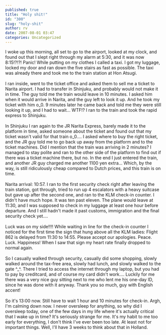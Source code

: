 ```yaml
---
published: true
title: "Holy shit!"
id: "300"
slug: "holy-shit"
author: rv
date: 2007-08-01 03:47
categories: Uncategorized
---
```

I woke up this morning, all set to go to the airport, looked at my clock, and found out that I slept right through my alarm at 5:30, and it was now 8:15!?!?! Panic! While putting on my clothes I called a taxi. I got my luggage, locked my door and ran down the five stairs as fast as possible. The taxi was already there and took me to the train station at Hon Atsugi.<br /><br />I ran inside, went to the ticket office and asked them to sell me a ticket to Narita airport. I had to transfer in Shinjuku, and probably would not make it in time. The guy told me the train would leave in 10 minutes. I asked him when it would arrive in Narita, and the guy left to look it up. And he took my ticket with him o_0. 9 minutes later he came back and told me they were still looking it up, and I had to wait... WTF!? I ran to the train and took the rapid express to Shinjuku.<br /><br />In Shinjuku I ran again to the JR Narita Express, barely made it to the platform in time, asked someone about the ticket and found out that my ticket wasn't valid for that train o_0.... I asked where to buy the right ticket, and the JR guy told me to go back up away from the platform and to the ticket machines. Did I mention that the train was arriving in 2 minutes? I managed to stay polite and ran to the other side of the platform to find out if there was a ticket machine there, but no. In the end I just entered the train, and another JR guy charged me another 1100 yen extra... Which, by the way, is still ridiculously cheap compared to Dutch prices, and this train is on time.<br /><br />Narita arrival: 10:57. I ran to the first security check right after leaving the train station, got through, tried to run up 4 escalators with a heavy suitcase but gave up after the second one, and ran to the KLM check-in counter. I didn't have much hope. It was ten past eleven. The plane would leave at 11:30, and I was supposed to check in my luggage at least one hour before departure. And I still hadn't made it past customs, immigration and the final security check yet....<br /><br />Luck was on my side!!!! While waiting in line for the check-in counter I noticed for the first time the sign that hung above all the KLM ladies: Flight 862 is delayed from 11:30 to 14:55. Please accept our apologies. Peace. Luck. Happiness! When I saw that sign my heart rate finally dropped to normal again.<br /><br />So I casually walked through security, casually did some shopping, slowly walked around the tax-free area, slowly had lunch, and slowly walked to the gate ^_^. There I tried to access the internet through my laptop, but you had to pay by creditcard, and of course my card didn't work.... Luckily for me there was a very nice guy sitting next to me who lent me his one-day ID, since he was done with it anyway. Thank you so much, guy with English accent!<br /><br />So it's 13:00 now. Still have to wait 1 hour and 10 minutes for check-in. Argh, I'm calming down now. I never oversleep for anything, so why did I oversleep today, one of the few days in my life where it's actually critical that I wake up in time? It's seriously strange for me. It's my habit to me too early for everything, I don't think I've ever been too late. At least not for important things. Well, I'll have 3 weeks to think about that in Holland.